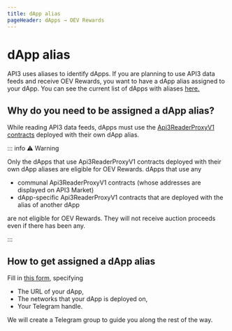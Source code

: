 ```yaml
---
title: dApp alias
pageHeader: dApps → OEV Rewards
---
```


<PageHeader/>

# dApp alias

API3 uses aliases to identify dApps.
If you are planning to use API3 data feeds and receive OEV Rewards, you want to have a dApp alias assigned to your dApp.
You can see the current list of dApps with aliases [here.](https://github.com/api3dao/contracts/tree/main/data/dapps)

## Why do you need to be assigned a dApp alias?

While reading API3 data feeds, dApps must use the [Api3ReaderProxyV1 contracts](/dapps/integration/contract-integration#api3readerproxyv1) deployed with their own dApp alias.

::: info ⚠️ Warning

Only the dApps that use Api3ReaderProxyV1 contracts deployed with their own dApp aliases are eligible for OEV Rewards.
dApps that use any

- communal Api3ReaderProxyV1 contracts (whose addresses are displayed on API3 Market)
- dApp-specific Api3ReaderProxyV1 contracts that are deployed with the alias of another dApp

are not eligible for OEV Rewards.
They will not receive auction proceeds even if there has been any.

:::

## How to get assigned a dApp alias

Fill in [this form](https://api3dao.typeform.com/to/FHhFIL41), specifying

- The URL of your dApp,
- The networks that your dApp is deployed on,
- Your Telegram handle.

We will create a Telegram group to guide you along the rest of the way.
